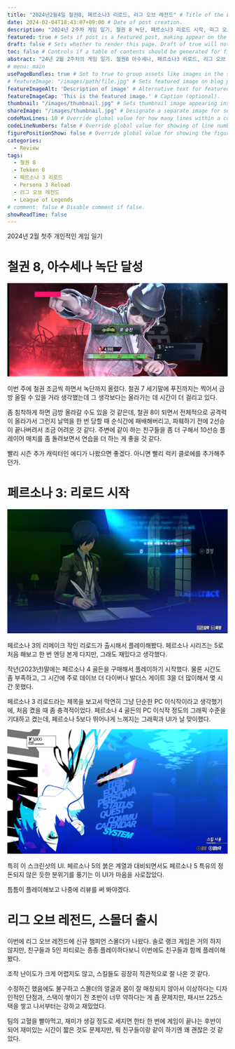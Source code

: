 ```yaml
---
title: "2024년2월4일 철권8, 페르소나3 리로드, 리그 오브 레전드" # Title of the blog post.
date: 2024-02-04T18:43:07+09:00 # Date of post creation.
description: "2024년 2주차 게임 일기, 철권 8 녹단, 페르소나3 리로드 시작, 리그 오브 레전드 스몰더" # Description used for search engine.
featured: true # Sets if post is a featured post, making appear on the home page side bar.
draft: false # Sets whether to render this page. Draft of true will not be rendered.
toc: false # Controls if a table of contents should be generated for first-level links automatically.
abstract: "24년 2월 2주차의 게임 일기. 철권8 아수세나, 페르소나3 리로드, 리그 오브 레전드의 스몰더, 짧은 이야기"
# menu: main
usePageBundles: true # Set to true to group assets like images in the same folder as this post.
# featureImage: "/images/path/file.jpg" # Sets featured image on blog post.
featureImageAlt: 'Description of image' # Alternative text for featured image.
featureImageCap: 'This is the featured image.' # Caption (optional).
thumbnail: "/images/thumbnail.jpg" # Sets thumbnail image appearing inside card on homepage.
shareImage: "/images/thumbnail.jpg" # Designate a separate image for social media sharing.
codeMaxLines: 10 # Override global value for how many lines within a code block before auto-collapsing.
codeLineNumbers: false # Override global value for showing of line numbers within code block.
figurePositionShow: false # Override global value for showing the figure label.
categories:
  - Review
tags:
  - 철권 8
  - Tekken 8
  - 페르소나 3 리로드
  - Persona 3 Reload
  - 리그 오브 레전드
  - League of Legends
# comment: false # Disable comment if false.
showReadTime: false
---
```


2024년 2월 첫주 개인적인 게임 일기

# 철권 8, 아수세나 녹단 달성

![아수세나로 녹단인 Brawler로 승진한 스크린샷](images/greenrank.jpg "녹단 달성했다.")

이번 주에 철권 조금씩 하면서 녹단까지 올렸다. 철권 7 세기말에 푸진까지는 찍어서 금방 올릴 수 있을 거라 생각했는데 그 생각보다는 올라가는 데 시간이 더 걸리고 있다.

좀 침착하게 하면 금방 올라갈 수도 있을 것 같은데, 철권 8이 되면서 전체적으로 공격력이 올라가서 그런지 날먹을 한 번 당할 때 순식간에 패배해버리고, 파훼하기 전에 2선승이 끝나버려서 조금 어려운 것 같다.
주변에 같이 하는 친구들을 좀 더 구해서 10선승 플레이어 매치를 좀 돌려보면서 연습을 더 하는 게 좋을 것 같다.

빨리 시즌 추가 캐릭터인 에디가 나왔으면 좋겠다. 아니면 빨리 럭키 클로에를 추가해주던가.

# 페르소나 3: 리로드 시작

![페르소나 3: 리로드 게임 시작 시 이름을 정하는 장면의 스크린샷](images/persona.png "시작만 하고 끝은 언제 볼지 모르겠다. 적당히 플레이하고 리뷰를 써볼 생각이다.")

페르소나 3의 리메이크 작인 리로드가 출시해서 플레이해봤다. 페르소나 시리즈는 5로 처음 해보고 한 번 엔딩 본게 다지만, 그래도 재밌다고 생각했다.

작년(2023년)말에는 페르소나 4 골든을 구매해서 플레이하기 시작했다. 물론 시간도 좀 부족하고, 그 시간에 주로 데이브 더 다이버나 발더스 게이트 3을 더 많이해서 몇 시간 못했다.

페르소나 3 리로드라는 제목을 보고서 막연히 그냥 단순한 PC 이식작이라고 생각했기에, 처음 켰을 때 좀 충격적이었다. 페르소나 4 골든의 PC 이식작 정도의 그래픽 수준을 기대하고 켰는데, 페르소나 5보다 뛰어나게 느껴지는 그래픽과 UI가 날 맞이했다.

![페르소나3: 리로드의 메뉴 화면 UI를 보여주는 스크린샷](images/persona_ui.png "단순 이식이라고 생각하고 있었다가 페르소나 5와 닮은 이 UI를 본 순간 충격을 받았다.")

특히 이 스크린샷의 UI. 페르소나 5의 붉은 계열과 대비되면서도 페르소나 5 특유의 정돈되지 않은 듯한 분위기를 풍기는 이 UI가 마음을 사로잡았다.

틈틈이 플레이해보고 나중에 리뷰를 써 봐야겠다.

# 리그 오브 레전드, 스몰더 출시

이번에 리그 오브 레전드에 신규 챔피언 스몰더가 나왔다. 솔로 랭크 게임은 거의 하지 않지만, 친구들과 5인 파티로는 종종 플레이하다보니 이번에도 친구들과 함께 플레이해봤다.

조작 난이도가 크게 어렵지도 않고, 스킬들도 굉장히 직관적으로 잘 나온 것 같다.

수정하긴 했음에도 불구하고 스몰더의 얼굴과 몸이 잘 매칭되지 않아서 이상하다는 디자인적인 단점과, 스택이 쌓이기 전 초반이 너무 약하다는 게 좀 문제지만, 패시브 225스택을 쌓고 나서부터는 강하고 재밌었다.

팀의 고혈을 빨아먹고, 재미가 생길 정도로 세지면 한타 한 번에 게임이 끝나는 후반이 되어 재미있는 시간이 짧은 것도 문제지만, 뭐 친구들이랑 같이 하기엔 꽤 괜찮은 것 같았다.